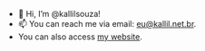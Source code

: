 - 👋 Hi, I’m @kallilsouza!
- 📫 You can reach me via email: eu@kallil.net.br.
- You can also access [my website](https://dev.kallil.net.br).

